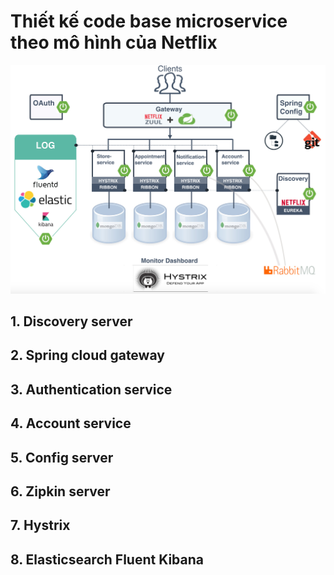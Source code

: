 # Thiết kế code base microservice theo mô hình của Netflix
![netflix-microservice.jpg](netflix-microservice.jpg)


## 1. Discovery server

## 2. Spring cloud gateway

## 3. Authentication service

## 4. Account service

## 5. Config server

## 6. Zipkin server

## 7. Hystrix

## 8. Elasticsearch Fluent Kibana
